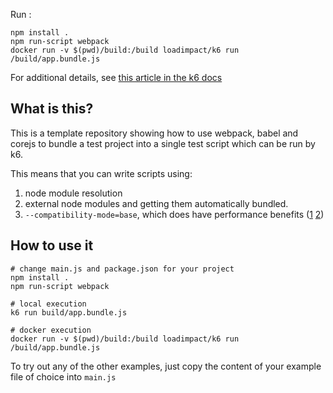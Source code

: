 Run : 

```
npm install .
npm run-script webpack
docker run -v $(pwd)/build:/build loadimpact/k6 run /build/app.bundle.js 

```





For additional details, see [this article in the k6 docs](https://k6.io/docs/using-k6/modules)

## What is this?
This is a template repository showing how to use webpack, babel and corejs to bundle a test project into a single test script which can be run by k6.

This means that you can write scripts using:
1. node module resolution
2. external node modules and getting them automatically bundled.
3. `--compatibility-mode=base`, which does have performance benefits ([1](https://github.com/loadimpact/k6/issues/1167#issuecomment-553787857) [2](https://github.com/loadimpact/k6/issues/1167#issuecomment-553835092))

## How to use it 
```
# change main.js and package.json for your project
npm install .
npm run-script webpack

# local execution
k6 run build/app.bundle.js

# docker execution
docker run -v $(pwd)/build:/build loadimpact/k6 run /build/app.bundle.js 
```

To try out any of the other examples, just copy the content of your example file of choice into `main.js`
